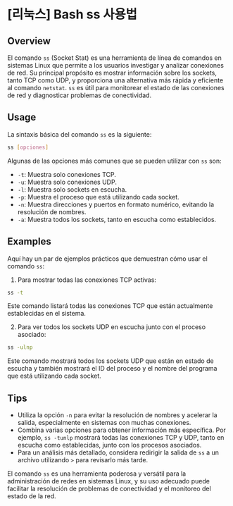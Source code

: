 # [리눅스] Bash ss 사용법

## Overview
El comando `ss` (Socket Stat) es una herramienta de línea de comandos en sistemas Linux que permite a los usuarios investigar y analizar conexiones de red. Su principal propósito es mostrar información sobre los sockets, tanto TCP como UDP, y proporciona una alternativa más rápida y eficiente al comando `netstat`. `ss` es útil para monitorear el estado de las conexiones de red y diagnosticar problemas de conectividad.

## Usage
La sintaxis básica del comando `ss` es la siguiente:

```bash
ss [opciones]
```

Algunas de las opciones más comunes que se pueden utilizar con `ss` son:

- `-t`: Muestra solo conexiones TCP.
- `-u`: Muestra solo conexiones UDP.
- `-l`: Muestra solo sockets en escucha.
- `-p`: Muestra el proceso que está utilizando cada socket.
- `-n`: Muestra direcciones y puertos en formato numérico, evitando la resolución de nombres.
- `-a`: Muestra todos los sockets, tanto en escucha como establecidos.

## Examples
Aquí hay un par de ejemplos prácticos que demuestran cómo usar el comando `ss`:

1. Para mostrar todas las conexiones TCP activas:

```bash
ss -t
```

Este comando listará todas las conexiones TCP que están actualmente establecidas en el sistema.

2. Para ver todos los sockets UDP en escucha junto con el proceso asociado:

```bash
ss -ulnp
```

Este comando mostrará todos los sockets UDP que están en estado de escucha y también mostrará el ID del proceso y el nombre del programa que está utilizando cada socket.

## Tips
- Utiliza la opción `-n` para evitar la resolución de nombres y acelerar la salida, especialmente en sistemas con muchas conexiones.
- Combina varias opciones para obtener información más específica. Por ejemplo, `ss -tunlp` mostrará todas las conexiones TCP y UDP, tanto en escucha como establecidas, junto con los procesos asociados.
- Para un análisis más detallado, considera redirigir la salida de `ss` a un archivo utilizando `>` para revisarlo más tarde.

El comando `ss` es una herramienta poderosa y versátil para la administración de redes en sistemas Linux, y su uso adecuado puede facilitar la resolución de problemas de conectividad y el monitoreo del estado de la red.